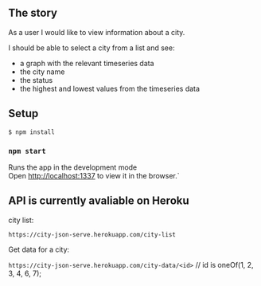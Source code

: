 ## The story

As a user I would like to view information about a city.

I should be able to select a city from a list and see:

-   a graph with the relevant timeseries data
-   the city name
-   the status
-   the highest and lowest values from the timeseries data

## Setup

`$ npm install`

### `npm start`

Runs the app in the development mode<br />
Open [http://localhost:1337](http://localhost:1337) to view it in the browser.`

## API is currently avaliable on Heroku

city list:

`https://city-json-serve.herokuapp.com/city-list`

Get data for a city:

`https://city-json-serve.herokuapp.com/city-data/<id>` // id is oneOf(1, 2, 3, 4, 6, 7);
